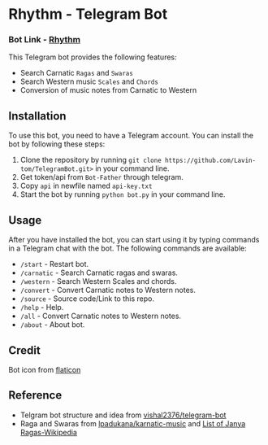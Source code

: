 # Rhythm - Telegram Bot

### Bot Link - [Rhythm](t.me/RhythmLoveBot)

This Telegram bot provides the following features:

* Search Carnatic `Ragas` and `Swaras`
* Search Western music `Scales` and `Chords`
* Conversion of music notes from Carnatic to Western

## Installation

To use this bot, you need to have a Telegram account. You can install the bot by following these steps:

1. Clone the repository by running `git clone https://github.com/Lavin-tom/TelegramBot.git>` in your command line.
2. Get token/api from `Bot-Father` through telegram.
3. Copy `api` in newfile named `api-key.txt`
4. Start the bot by running `python bot.py` in your command line.

## Usage

After you have installed the bot, you can start using it by typing commands in a Telegram chat with the bot. The following commands are available:

* `/start` -  Restart bot.
* `/carnatic` - Search Carnatic ragas and swaras.
* `/western` - Search Western Scales and chords.
* `/convert` - Convert Carnatic notes to Western notes.
* `/source` - Source code/Link to this repo.
* `/help` - Help.
* `/all` - Convert Carnatic notes to Western notes.
* `/about` - About bot.

## Credit
Bot icon from [flaticon](www.flaticon.com)

## Reference
* Telgram bot structure and idea from [vishal2376/telegram-bot](https://github.com/vishal2376/telegram-bot)
* Raga and Swaras from [lpadukana/karnatic-music](https://github.com/lpadukana/karnatic-music) and [List of Janya Ragas-Wikipedia](https://en.wikipedia.org/wiki/List_of_Janya_ragas)